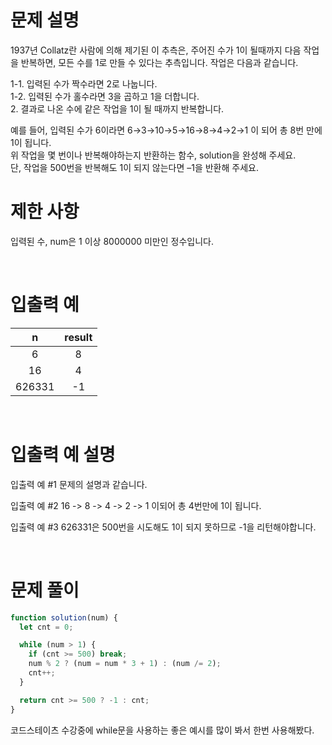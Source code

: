 # 문제 설명

1937년 Collatz란 사람에 의해 제기된 이 추측은, 주어진 수가 1이 될때까지 다음 작업을 반복하면, 모든 수를 1로 만들 수 있다는 추측입니다. 작업은 다음과 같습니다.

1-1. 입력된 수가 짝수라면 2로 나눕니다. <br />
1-2. 입력된 수가 홀수라면 3을 곱하고 1을 더합니다. <br /> 2. 결과로 나온 수에 같은 작업을 1이 될 때까지 반복합니다. <br />

예를 들어, 입력된 수가 6이라면 6→3→10→5→16→8→4→2→1 이 되어 총 8번 만에 1이 됩니다. <br />위 작업을 몇 번이나 반복해야하는지 반환하는 함수, solution을 완성해 주세요. <br />단, 작업을 500번을 반복해도 1이 되지 않는다면 –1을 반환해 주세요.<br />

# 제한 사항

입력된 수, num은 1 이상 8000000 미만인 정수입니다.

<br />

# 입출력 예

|   n    | result |
| :----: | :----: |
|   6    |   8    |
|   16   |   4    |
| 626331 |   -1   |

<br />

# 입출력 예 설명

입출력 예 #1
문제의 설명과 같습니다.

입출력 예 #2
16 -> 8 -> 4 -> 2 -> 1 이되어 총 4번만에 1이 됩니다.

입출력 예 #3
626331은 500번을 시도해도 1이 되지 못하므로 -1을 리턴해야합니다.

<br />

# 문제 풀이

```js
function solution(num) {
  let cnt = 0;

  while (num > 1) {
    if (cnt >= 500) break;
    num % 2 ? (num = num * 3 + 1) : (num /= 2);
    cnt++;
  }

  return cnt >= 500 ? -1 : cnt;
}
```

코드스테이츠 수강중에 while문을 사용하는 좋은 예시를 많이 봐서 한번 사용해봤다.
